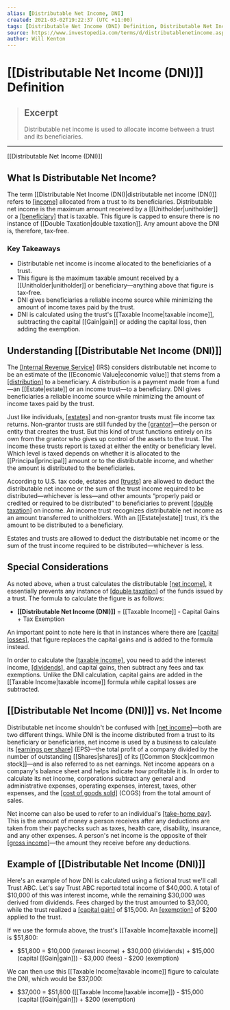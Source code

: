 ```yaml
---
alias: [Distributable Net Income, DNI]
created: 2021-03-02T19:22:37 (UTC +11:00)
tags: [Distributable Net Income (DNI) Definition, Distributable Net Income (DNI)]
source: https://www.investopedia.com/terms/d/distributablenetincome.asp
author: Will Kenton
---
```


# [[Distributable Net Income (DNI)]] Definition

> ## Excerpt
> Distributable net income is used to allocate income between a trust and its beneficiaries.

---

[[Distributable Net Income (DNI)]]
## What Is Distributable Net Income?

The term [[Distributable Net Income (DNI)|distributable net income (DNI)]] refers to [[income]](https://www.investopedia.com/terms/i/income.asp) allocated from a trust to its beneficiaries. Distributable net income is the maximum amount received by a [[Unitholder|unitholder]] or a [[beneficiary]](https://www.investopedia.com/terms/b/beneficiary.asp) that is taxable. This figure is capped to ensure there is no instance of [[Double Taxation|double taxation]]. Any amount above the DNI is, therefore, tax-free.

### Key Takeaways

-   Distributable net income is income allocated to the beneficiaries of a trust.
-   This figure is the maximum taxable amount received by a [[Unitholder|unitholder]] or beneficiary—anything above that figure is tax-free.
-   DNI gives beneficiaries a reliable income source while minimizing the amount of income taxes paid by the trust.
-   DNI is calculated using the trust's [[Taxable Income|taxable income]], subtracting the capital [[Gain|gain]] or adding the capital loss, then adding the exemption.

## Understanding [[Distributable Net Income (DNI)]]

The [[Internal Revenue Service]](https://www.investopedia.com/terms/i/irs.asp) (IRS) considers distributable net income to be an estimate of the [[Economic Value|economic value]] that stems from a [[distribution]](https://www.investopedia.com/terms/d/distribution.asp) to a beneficiary. A distribution is a payment made from a fund—an [[Estate|estate]] or an income trust—to a beneficiary. DNI gives beneficiaries a reliable income source while minimizing the amount of income taxes paid by the trust.

Just like individuals, [[estates]](https://www.investopedia.com/terms/e/[[Estate|estate]].asp) and non-grantor trusts must file income tax returns. Non-grantor trusts are still funded by the [[grantor]](https://www.investopedia.com/terms/g/grantor.asp)—the person or entity that creates the trust. But this kind of trust functions entirely on its own from the grantor who gives up control of the assets to the trust. The income these trusts report is taxed at either the entity or beneficiary level. Which level is taxed depends on whether it is allocated to the [[Principal|principal]] amount or to the distributable income, and whether the amount is distributed to the beneficiaries. 

According to U.S. tax code, estates and [[trusts]](https://www.investopedia.com/terms/t/trust.asp) are allowed to deduct the distributable net income or the sum of the trust income required to be distributed—whichever is less—and other amounts “properly paid or credited or required to be distributed” to beneficiaries to prevent [[double taxation]](https://www.investopedia.com/terms/d/double_taxation.asp) on income. An income trust recognizes distributable net income as an amount transferred to unitholders. With an [[Estate|estate]] trust, it’s the amount to be distributed to a beneficiary.

Estates and trusts are allowed to deduct the distributable net income or the sum of the trust income required to be distributed—whichever is less.

## Special Considerations

As noted above, when a trust calculates the distributable [[net income]](https://www.investopedia.com/terms/n/netincome.asp), it essentially prevents any instance of [[double taxation]](https://www.investopedia.com/terms/d/double_taxation.asp) of the funds issued by a trust. The formula to calculate the figure is as follows:

-   **[[Distributable Net Income (DNI)]]** = [[Taxable Income]] - Capital Gains + Tax Exemption

An important point to note here is that in instances where there are [[capital losses]](https://www.investopedia.com/terms/c/capitalloss.asp), that figure replaces the capital gains and is added to the formula instead.

In order to calculate the [[taxable income]](https://www.investopedia.com/terms/t/taxableincome.asp), you need to add the interest income, [[dividends]](https://www.investopedia.com/terms/d/dividend.asp), and capital gains, then subtract any fees and tax exemptions. Unlike the DNI calculation, capital gains are added in the [[Taxable Income|taxable income]] formula while capital losses are subtracted.

## [[Distributable Net Income (DNI)]] vs. Net Income

Distributable net income shouldn't be confused with [[net income]](https://www.investopedia.com/terms/n/netincome.asp)—both are two different things. While DNI is the income distributed from a trust to its beneficiary or beneficiaries, net income is used by a business to calculate its [[earnings per share]](https://www.investopedia.com/terms/e/eps.asp) (EPS)—the total profit of a company divided by the number of outstanding [[Shares|shares]] of its [[Common Stock|common stock]]—and is also referred to as net earnings. Net income appears on a company's balance sheet and helps indicate how profitable it is. In order to calculate its net income, corporations subtract any general and administrative expenses, operating expenses, interest, taxes, other expenses, and the [[cost of goods sold]](https://www.investopedia.com/terms/c/cogs.asp) (COGS) from the total amount of sales.

Net income can also be used to refer to an individual's [[take-home pay]](https://www.investopedia.com/terms/t/take-home-pay.asp). This is the amount of money a person receives after any deductions are taken from their paychecks such as taxes, health care, disability, insurance, and any other expenses. A person's net income is the opposite of their [[gross income]](https://www.investopedia.com/terms/g/grossincome.asp)—the amount they receive before any deductions.

## Example of [[Distributable Net Income (DNI)]]

Here's an example of how DNI is calculated using a fictional trust we'll call Trust ABC. Let's say Trust ABC reported total income of $40,000. A total of $10,000 of this was interest income, while the remaining $30,000 was derived from dividends. Fees charged by the trust amounted to $3,000, while the trust realized a [[capital gain]](https://www.investopedia.com/terms/c/capitalgain.asp) of $15,000. An [[exemption]](https://www.investopedia.com/terms/e/exemption.asp) of $200 applied to the trust.

If we use the formula above, the trust's [[Taxable Income|taxable income]] is $51,800:

-   $51,800 = $10,000 (interest income) + $30,000 (dividends) + $15,000 (capital [[Gain|gain]]) - $3,000 (fees) - $200 (exemption)

We can then use this [[Taxable Income|taxable income]] figure to calculate the DNI, which would be $37,000:

-   $37,000 = $51,800 ([[Taxable Income|taxable income]]) - $15,000 (capital [[Gain|gain]]) + $200 (exemption)

